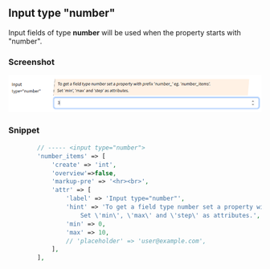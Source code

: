 ## Input type "number"

Input fields of type **number** will be used when the property starts with "number".

### Screenshot

![alt text](../../../images/input_number.png)

### Snippet

```php
        // ----- <input type="number">
        'number_items' => [
            'create' => 'int', 
            'overview'=>false,
            'markup-pre' => '<hr><br>',
            'attr' => [
                'label' => 'Input type="number"',
                'hint' => 'To get a field type number set a property with prefix \'number_\' eg. \'number_items\'.<br>
                    Set \'min\', \'max\' and \'step\' as attributes.',
                'min' => 0,
                'max' => 10,
                // 'placeholder' => 'user@example.com',
            ],
        ],
```
